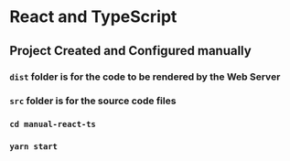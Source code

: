 # React and TypeScript

## Project Created and Configured manually

### `dist` folder is for the code to be rendered by the Web Server

### `src` folder is for the source code files

### `cd manual-react-ts`

### `yarn start`
